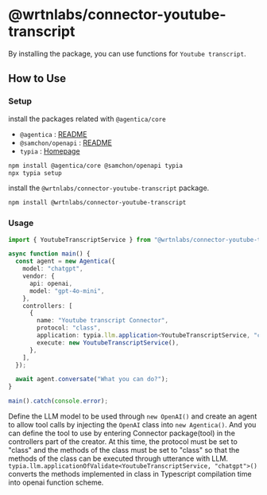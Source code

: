 # @wrtnlabs/connector-youtube-transcript

By installing the package, you can use functions for `Youtube transcript`.

## How to Use

### Setup

install the packages related with `@agentica/core`

- `@agentica` : [README](https://github.com/wrtnlabs/agentica)
- `@samchon/openapi` : [README](https://github.com/samchon/openapi)
- `typia` : [Homepage](https://typia.io/)

```bash
npm install @agentica/core @samchon/openapi typia
npx typia setup
```

install the `@wrtnlabs/connector-youtube-transcript` package.

```bash
npm install @wrtnlabs/connector-youtube-transcript
```

### Usage

```ts
import { YoutubeTranscriptService } from "@wrtnlabs/connector-youtube-transcript";

async function main() {
  const agent = new Agentica({
    model: "chatgpt",
    vendor: {
      api: openai,
      model: "gpt-4o-mini",
    },
    controllers: [
      {
        name: "Youtube transcript Connector",
        protocol: "class",
        application: typia.llm.application<YoutubeTranscriptService, "chatgpt">(),
        execute: new YoutubeTranscriptService(),
      },
    ],
  });

  await agent.conversate("What you can do?");
}

main().catch(console.error);
```

Define the LLM model to be used through `new OpenAI()` and create an agent to allow tool calls by injecting the `OpenAI` class into `new Agentica()`. And you can define the tool to use by entering Connector package(tool) in the controllers part of the creator. At this time, the protocol must be set to "class" and the methods of the class must be set to "class" so that the methods of the class can be executed through utterance with LLM. `typia.llm.applicationOfValidate<YoutubeTranscriptService, "chatgpt">()` converts the methods implemented in class in Typescript compilation time into openai function scheme.
